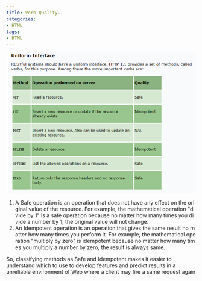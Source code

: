 ```yaml
---
title: Verb Quality.
categories:
- HTML
tags:
- HTML
---
```


![table http verb quality](/images/table_http_verb_quality.png)

1. A Safe operation is an operation that does not have any effect on the original value of the resource. For example, the mathematical operation "divide by 1" is a safe operation because no matter how many times you divide a number by 1, the original value will not change.
2. An Idempotent operation is an operation that gives the same result no matter how many times you perform it. For example, the mathematical operation "multiply by zero" is idempotent because no matter how many times you multiply a number by zero, the result is always same.

So, classifying methods as Safe and Idempotent makes it easier to understand which to use to develop features and predict results in a unreliable environment of Web where a client may fire a same request again
